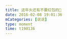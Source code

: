 ```yaml
---
title: 这年头还有不要红包的🤔
date: 2016-02-08 19:01:36
mCategories: [说说]
type: moment
time: t190136
---
```


<div id="pics-20160208190136"></div>

<script src="/lib/moment/pics.js"></script>
<script>
var data = [
    {"link": "2016-02-08_000000.jpeg", "type": "shuoshuo"},
    {"link": "2016-02-08_000001.jpeg", "type": "shuoshuo"}
];
picsRender(data, "pics-20160208190136");
</script>

